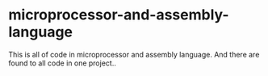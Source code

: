 # microprocessor-and-assembly-language
This is all of code in microprocessor and assembly language. And there are found to all code in one project..
